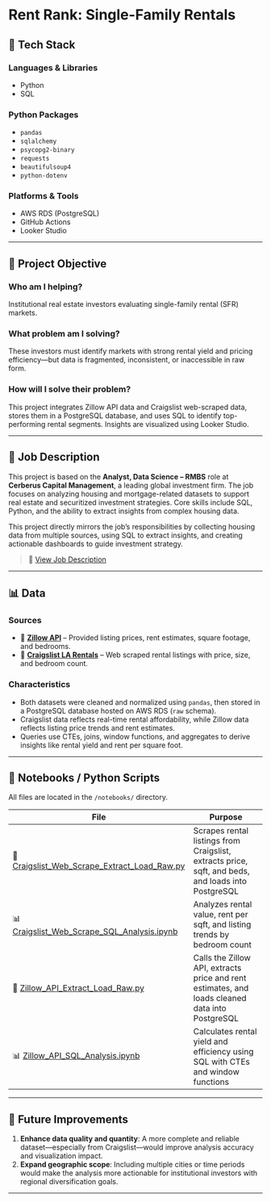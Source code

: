 # Rent Rank: Single-Family Rentals

## 🧰 Tech Stack

### Languages & Libraries
- Python
- SQL

### Python Packages
- `pandas`
- `sqlalchemy`
- `psycopg2-binary`
- `requests`
- `beautifulsoup4`
- `python-dotenv`

### Platforms & Tools
- AWS RDS (PostgreSQL)
- GitHub Actions
- Looker Studio

---

## 🎯 Project Objective

### Who am I helping?
Institutional real estate investors evaluating single-family rental (SFR) markets.

### What problem am I solving?
These investors must identify markets with strong rental yield and pricing efficiency—but data is fragmented, inconsistent, or inaccessible in raw form.

### How will I solve their problem?
This project integrates Zillow API data and Craigslist web-scraped data, stores them in a PostgreSQL database, and uses SQL to identify top-performing rental segments. Insights are visualized using Looker Studio.

---

## 🏢 Job Description

This project is based on the **Analyst, Data Science – RMBS** role at **Cerberus Capital Management**, a leading global investment firm. The job focuses on analyzing housing and mortgage-related datasets to support real estate and securitized investment strategies. Core skills include SQL, Python, and the ability to extract insights from complex housing data.

This project directly mirrors the job’s responsibilities by collecting housing data from multiple sources, using SQL to extract insights, and creating actionable dashboards to guide investment strategy.

> 📄 [View Job Description](./proposal/Job_Description.pdf)

---

## 📊 Data

### Sources
- 🔗 **[Zillow API](https://www.zillow.com/homes/12447_rid/)** – Provided listing prices, rent estimates, square footage, and bedrooms.  
- 🔗 **[Craigslist LA Rentals](https://losangeles.craigslist.org/search/apa#search=2~gallery~0)** – Web scraped rental listings with price, size, and bedroom count.

### Characteristics
- Both datasets were cleaned and normalized using `pandas`, then stored in a PostgreSQL database hosted on AWS RDS (`raw` schema).
- Craigslist data reflects real-time rental affordability, while Zillow data reflects listing price trends and rent estimates.
- Queries use CTEs, joins, window functions, and aggregates to derive insights like rental yield and rent per square foot.

---

## 📓 Notebooks / Python Scripts

All files are located in the `/notebooks/` directory.

| File | Purpose |
|------|---------|
| 🔄 [Craigslist_Web_Scrape_Extract_Load_Raw.py](./notebooks/Craigslist_Web_Scrape_Extract_Load_Raw.py) | Scrapes rental listings from Craigslist, extracts price, sqft, and beds, and loads into PostgreSQL |
| 📊 [Craigslist_Web_Scrape_SQL_Analysis.ipynb](./notebooks/Craigslist_Web_Scrape_SQL_Analysis.ipynb) | Analyzes rental value, rent per sqft, and listing trends by bedroom count |
| 🔄 [Zillow_API_Extract_Load_Raw.py](./notebooks/Zillow_API_Extract_Load_Raw.py) | Calls the Zillow API, extracts price and rent estimates, and loads cleaned data into PostgreSQL |
| 📊 [Zillow_API_SQL_Analysis.ipynb](./notebooks/Zillow_API_SQL_Analysis.ipynb) | Calculates rental yield and efficiency using SQL with CTEs and window functions |

---

## 🚀 Future Improvements

1. **Enhance data quality and quantity**: A more complete and reliable dataset—especially from Craigslist—would improve analysis accuracy and visualization impact.
2. **Expand geographic scope**: Including multiple cities or time periods would make the analysis more actionable for institutional investors with regional diversification goals.

---
